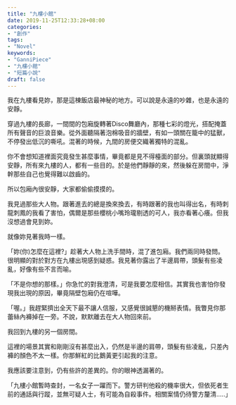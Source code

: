 ```yaml
---
title: "九樓小館"
date: 2019-11-25T12:33:28+08:00
categories:
- "創作"
tags:
- "Novel"
keywords:
- "GanniPiece"
- "九樓小館"
- "短篇小說"
draft: false
---
```


我在九樓看見妳，那是這棟飯店最神秘的地方。可以說是永遠的吵雜，也是永遠的安靜。

穿過九樓的長廊，一間間的包廂旋轉著Disco舞廳內，那種七彩的燈光，搭配掩蓋所有聲音的巨浪音樂。從外面聽隔著泡棉吸音的牆壁，有如一頭關在籠中的猛獸，不停發出低沉的嘶吼。混著的時候，九間的房便交織著獨特的混亂。
<!--more-->

你不會想知道裡面究竟發生甚麼事情，畢竟都是見不得檯面的部分。但裏頭就顯得安靜，所有來九樓的人，都有一些目的。於是他們靜靜的來，然後躲在房間中，淨幹那些自己也覺得難以啟齒的。

所以包廂內很安靜，大家都偷偷摸摸的。

我見過那些大人物。跟著進去的總是換來換去，有時跟著的我也叫得出名，有時刺龍刺鳳的我看了害怕，偶爾是那些櫻桃小嘴玲瓏剔透的可人，我亦看著心癢。但我沒想過會見到妳。

就像妳見著我時一樣。

「妳(你)怎麼在這裡?」趁著大人物上洗手間時，混了進包廂。我們兩同時發問。很明顯的對於對方在九樓出現感到疑惑。我見著你露出了半邊肩帶，頭髮有些凌亂，好像有些不言而喻。

「不是你想的那樣。」你急忙的對我澄清，可是我要怎麼相信。其實我也害怕你發現我出現的原因，畢竟隔壁包廂仍在喧嘩。

「喔。」我趕緊擠出全天下最不讓人信服，又感覺很誠懇的機掰表情。我瞥見你那蕾絲內褲掉在一旁。不說，默默離去在大人物回來前。

我回到九樓的另一個房間。

這裡的場景其實和剛剛沒有甚麼出入，仍然是半邊的肩帶，頭髮有些凌亂，只差內褲的顏色不太一樣。你那鮮紅的比鵝黃更引起我的注意。

我應該要注意到，仍有些許的差異的。你的眼神透漏著的。

「九樓小館暫時查封，一名女子一躍而下。警方研判他殺的機率很大，但依死者生前的通話與行蹤，並無可疑人士，有可能為自殺事件。相關案情仍待警方釐清.....」
